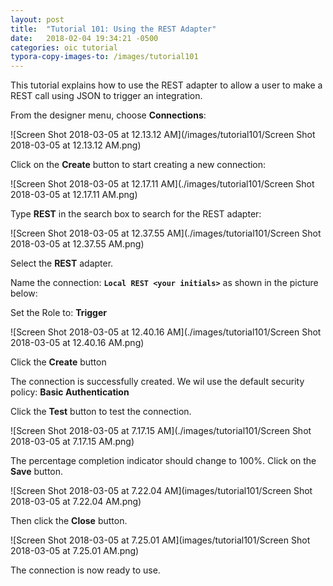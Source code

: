 ```yaml
---
layout: post
title:  "Tutorial 101: Using the REST Adapter"
date:   2018-02-04 19:34:21 -0500
categories: oic tutorial 
typora-copy-images-to: /images/tutorial101
---
```

This tutorial explains how to use the REST adapter to allow a user to make a REST call using JSON to trigger an integration.

From the designer menu, choose **Connections**:

![Screen Shot 2018-03-05 at 12.13.12 AM](/images/tutorial101/Screen Shot 2018-03-05 at 12.13.12 AM.png)

Click on the **Create** button to start creating a new connection:

![Screen Shot 2018-03-05 at 12.17.11 AM](./images/tutorial101/Screen Shot 2018-03-05 at 12.17.11 AM.png)

Type **REST** in the search box to search for the REST adapter:

![Screen Shot 2018-03-05 at 12.37.55 AM](./images/tutorial101/Screen Shot 2018-03-05 at 12.37.55 AM.png)

Select the **REST** adapter.

Name the connection: **`Local REST <your initials>`** as shown in the picture below:

Set the Role to: **Trigger**

![Screen Shot 2018-03-05 at 12.40.16 AM](./images/tutorial101/Screen Shot 2018-03-05 at 12.40.16 AM.png)

Click the **Create** button

The connection is successfully created. We wil use the default security policy: **Basic Authentication**

Click the **Test** button to test the connection. 

![Screen Shot 2018-03-05 at 7.17.15 AM](./images/tutorial101/Screen Shot 2018-03-05 at 7.17.15 AM.png)

The percentage completion indicator should change to 100%. Click on the **Save** button.

![Screen Shot 2018-03-05 at 7.22.04 AM](images/tutorial101/Screen Shot 2018-03-05 at 7.22.04 AM.png)

Then click the **Close** button.

![Screen Shot 2018-03-05 at 7.25.01 AM](images/tutorial101/Screen Shot 2018-03-05 at 7.25.01 AM.png)

The connection is now ready to use.
